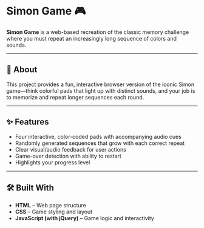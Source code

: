 # Simon Game 🎮

**Simon Game** is a web-based recreation of the classic memory challenge where you must repeat an increasingly long sequence of colors and sounds.

---

## 🧠 About

This project provides a fun, interactive browser version of the iconic Simon game—think colorful pads that light up with distinct sounds, and your job is to memorize and repeat longer sequences each round.

---

## ✨ Features

- Four interactive, color-coded pads with accompanying audio cues  
- Randomly generated sequences that grow with each correct repeat  
- Clear visual/audio feedback for user actions  
- Game-over detection with ability to restart  
- Highlights your progress level

---

## 🛠 Built With

- **HTML** – Web page structure  
- **CSS** – Game styling and layout  
- **JavaScript (with jQuery)** – Game logic and interactivity
